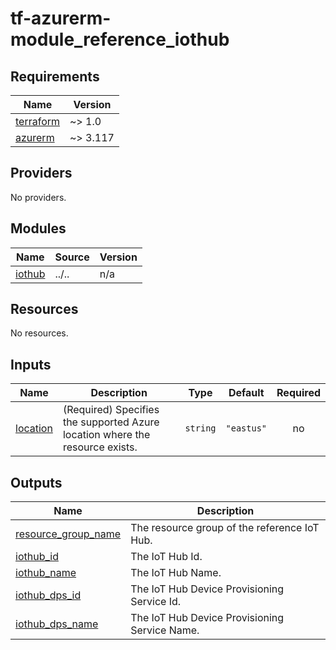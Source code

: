# tf-azurerm-module_reference_iothub

<!-- BEGINNING OF PRE-COMMIT-TERRAFORM DOCS HOOK -->
## Requirements

| Name | Version |
|------|---------|
| <a name="requirement_terraform"></a> [terraform](#requirement\_terraform) | ~> 1.0 |
| <a name="requirement_azurerm"></a> [azurerm](#requirement\_azurerm) | ~> 3.117 |

## Providers

No providers.

## Modules

| Name | Source | Version |
|------|--------|---------|
| <a name="module_iothub"></a> [iothub](#module\_iothub) | ../.. | n/a |

## Resources

No resources.

## Inputs

| Name | Description | Type | Default | Required |
|------|-------------|------|---------|:--------:|
| <a name="input_location"></a> [location](#input\_location) | (Required) Specifies the supported Azure location where the resource exists. | `string` | `"eastus"` | no |

## Outputs

| Name | Description |
|------|-------------|
| <a name="output_resource_group_name"></a> [resource\_group\_name](#output\_resource\_group\_name) | The resource group of the reference IoT Hub. |
| <a name="output_iothub_id"></a> [iothub\_id](#output\_iothub\_id) | The IoT Hub Id. |
| <a name="output_iothub_name"></a> [iothub\_name](#output\_iothub\_name) | The IoT Hub Name. |
| <a name="output_iothub_dps_id"></a> [iothub\_dps\_id](#output\_iothub\_dps\_id) | The IoT Hub Device Provisioning Service Id. |
| <a name="output_iothub_dps_name"></a> [iothub\_dps\_name](#output\_iothub\_dps\_name) | The IoT Hub Device Provisioning Service Name. |
<!-- END OF PRE-COMMIT-TERRAFORM DOCS HOOK -->
